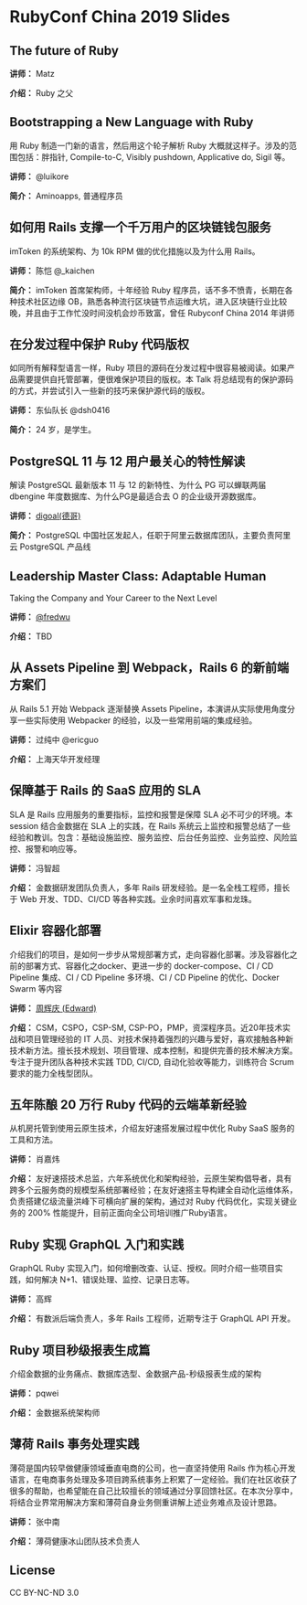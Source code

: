 RubyConf China 2019 Slides
====

## The future of Ruby

**讲师：** Matz

**介绍：** Ruby 之父

## Bootstrapping a New Language with Ruby

用 Ruby 制造一门新的语言，然后用这个轮子解析 Ruby 大概就这样子。涉及的范围包括：胖指针, Compile-to-C, Visibly pushdown, Applicative do, Sigil 等。

**讲师：** @luikore 

**简介：** Aminoapps, 普通程序员

## 如何用 Rails 支撑一个千万用户的区块链钱包服务

imToken 的系统架构、为 10k RPM 做的优化措施以及为什么用 Rails。

**讲师：** 陈恺 @_kaichen

**简介：** imToken 首席架构师，十年经验 Ruby 程序员，话不多不愤青，长期在各种技术社区边缘 OB，熟悉各种流行区块链节点运维大坑，进入区块链行业比较晚，并且由于工作忙没时间没机会炒币致富，曾任 Rubyconf China 2014 年讲师 

## 在分发过程中保护 Ruby 代码版权

如同所有解释型语言一样，Ruby 项目的源码在分发过程中很容易被阅读。如果产品需要提供自托管部署，便很难保护项目的版权。本 Talk 将总结现有的保护源码的方式，并尝试引入一些新的技巧来保护源代码的版权。

**讲师：** 东仙队长 @dsh0416

**简介：** 24 岁，是学生。

## PostgreSQL 11 与 12 用户最关心的特性解读

解读 PostgreSQL 最新版本 11 与 12 的新特性、为什么 PG 可以蝉联两届 dbengine 年度数据库、为什么PG是最适合去 O 的企业级开源数据库。

**讲师：** [digoal(德哥)](https://github.com/digoal/blog) 

**简介：** PostgreSQL 中国社区发起人，任职于阿里云数据库团队，主要负责阿里云 PostgreSQL 产品线

## Leadership Master Class: Adaptable Human

Taking the Company and Your Career to the Next Level

**讲师：** [@fredwu](https://fredwu.me/)

**介绍：** TBD

## 从 Assets Pipeline 到 Webpack，Rails 6 的新前端方案们

从 Rails 5.1 开始 Webpack 逐渐替换 Assets Pipeline，本演讲从实际使用角度分享一些实际使用 Webpacker 的经验，以及一些常用前端的集成经验。

**讲师：** 过纯中 @ericguo 

**介绍：** 上海天华开发经理

## 保障基于 Rails 的 SaaS 应用的 SLA

SLA 是 Rails 应用服务的重要指标，监控和报警是保障 SLA 必不可少的环境。本 session 结合金数据在 SLA 上的实践，在 Rails 系统云上监控和报警总结了一些经验和教训。包含：基础设施监控、服务监控、后台任务监控、业务监控、风险监控、报警和响应等。

**讲师：** 冯智超

**介绍：** 金数据研发团队负责人，多年 Rails 研发经验。是一名全栈工程师，擅长于 Web 开发、TDD、CI/CD 等各种实践。业余时间喜欢军事和龙珠。

## Elixir 容器化部署

介绍我们的项目，是如何一步步从常规部署方式，走向容器化部署。涉及容器化之前的部署方式、容器化之docker、更进一步的 docker-compose、CI / CD Pipeline 集成、CI / CD Pipeline 多环境、CI / CD Pipeline 的优化、Docker Swarm 等内容

**讲师：** [周辉庆 (Edward)](https://ruby-china.org/edwardzhou)

**介绍：** CSM，CSPO，CSP-SM, CSP-PO，PMP，资深程序员。近20年技术实战和项目管理经验的 IT 人员、对技术保持着强烈的兴趣与爱好，喜欢接触各种新技术新方法。擅长技术规划、项目管理、成本控制，和提供完善的技术解决方案。专注于提升团队各种技术实践 TDD, CI/CD, 自动化验收等能力，训练符合 Scrum 要求的能力全栈型团队。

## 五年陈酿 20 万行 Ruby 代码的云端革新经验

从机房托管到使用云原生技术，介绍友好速搭发展过程中优化 Ruby SaaS 服务的工具和方法。

**讲师：** 肖嘉炜

**介绍：** 友好速搭技术总监，六年系统优化和架构经验，云原生架构倡导者，具有跨多个云服务商的规模型系统部署经验；在友好速搭主导构建全自动化运维体系，负责搭建亿级流量洪峰下可横向扩展的架构，通过对 Ruby 代码优化，实现关键业务的 200% 性能提升，目前正面向全公司培训推广Ruby语言。

## Ruby 实现 GraphQL 入门和实践

GraphQL Ruby 实现入门，如何增删改查、认证、授权。同时介绍一些项目实践，如何解决 N+1、错误处理、监控、记录日志等。

**讲师：** 高辉

**介绍：** 有数派后端负责人，多年 Rails 工程师，近期专注于 GraphQL API 开发。

## Ruby 项目秒级报表生成篇

介绍金数据的业务痛点、数据库选型、金数据产品-秒级报表生成的架构

**讲师：** pqwei

**介绍：** 金数据系统架构师

## 薄荷 Rails 事务处理实践

薄荷是国内较早做健康领域垂直电商的公司，也一直坚持使用 Rails 作为核心开发语言，在电商事务处理及多项目跨系统事务上积累了一定经验。我们在社区收获了很多的帮助，也希望能在自己比较擅长的领域通过分享回馈社区。在本次分享中，将结合业界常用解决方案和薄荷自身业务侧重讲解上述业务难点及设计思路。

**讲师：** 张中南

**介绍：** 薄荷健康冰山团队技术负责人

## License

CC BY-NC-ND 3.0
